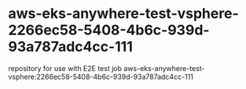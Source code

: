 # aws-eks-anywhere-test-vsphere-2266ec58-5408-4b6c-939d-93a787adc4cc-111
repository for use with E2E test job aws-eks-anywhere-test-vsphere:2266ec58-5408-4b6c-939d-93a787adc4cc-111
